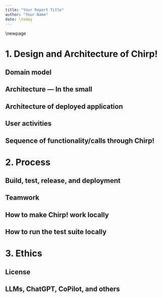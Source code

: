 ```yaml
---
title: "Your Report Title"
author: "Your Name"
date: \today
---
```


\newpage

# 1. Design and Architecture of Chirp!

## Domain model

## Architecture — In the small

## Architecture of deployed application

## User activities

## Sequence of functionality/calls through Chirp!

# 2. Process

## Build, test, release, and deployment

## Teamwork

## How to make Chirp! work locally

## How to run the test suite locally

# 3. Ethics

## License

## LLMs, ChatGPT, CoPilot, and others
